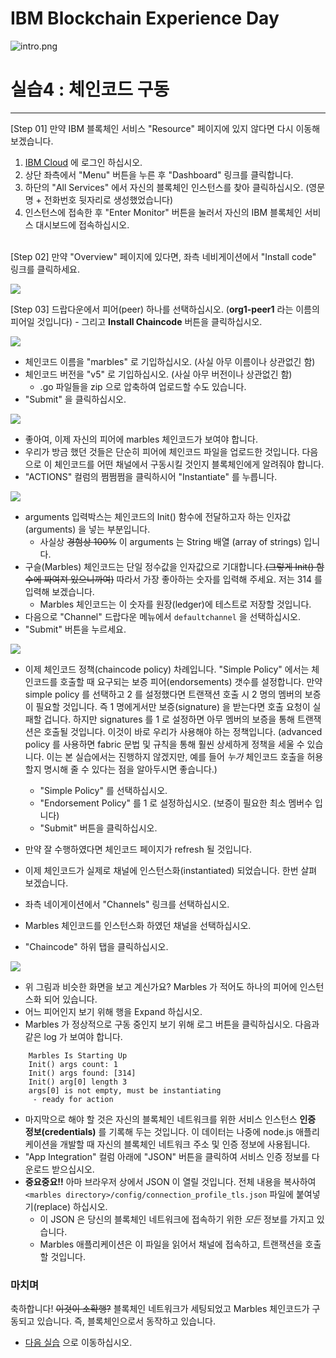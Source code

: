 # IBM Blockchain Experience Day  
![intro.png](./doc_images/intro.png)  
  
# 실습4 : 체인코드 구동

********


[Step 01] 만약 IBM 블록체인 서비스 "Resource" 페이지에 있지 않다면 다시 이동해 보겠습니다.
1. [IBM Cloud](https://console.ng.bluemix.net) 에 로그인 하십시오.
2. 상단 좌측에서 "Menu" 버튼을 누른 후 "Dashboard" 링크를 클릭합니다.
3. 하단의 "All Services" 에서 자신의 블록체인 인스턴스를 찾아 클릭하십시오. (영문명 + 전화번호 뒷자리로 생성했었습니다)
4. 인스턴스에 접속한 후 "Enter Monitor" 버튼을 눌러서 자신의 IBM 블록체인 서비스 대시보드에 접속하십시오.  

</br>
[Step 02] 만약 "Overview" 페이지에 있다면, 좌측 네비게이션에서 "Install code" 링크를 클릭하세요.

![](/doc_images/ibc_deploy1.png)

[Step 03] 드랍다운에서 피어(peer) 하나를 선택하십시오. (**org1-peer1** 라는 이름의 피어일 것입니다)
	- 그리고 **Install Chaincode** 버튼을 클릭하십시오.

![](/doc_images/ibc_deploy2.png)

- 체인코드 이름을 "marbles" 로 기입하십시오. (사실 아무 이름이나 상관없긴 함)
- 체인코드 버전을 "v5" 로 기입하십시오. (사실 아무 버전이나 상관없긴 함)
    - .go 파일들을 zip 으로 압축하여 업로드할 수도 있습니다.
- "Submit" 을 클릭하십시오.

![](/doc_images/ibc_deploy3.png)

- 좋아여, 이제 자신의 피어에 marbles 체인코드가 보여야 합니다.
- 우리가 방금 했던 것들은 단순히 피어에 체인코드 파일을 업로드한 것입니다. 다음으로 이 체인코드를 어떤 채널에서 구동시킬 것인지 블록체인에게 알려줘야 합니다.
- "ACTIONS" 컬럼의 쩜쩜쩜을 클릭하시어 "Instantiate" 를 누릅니다.

![](/doc_images/ibc_deploy4.png)

- arguments 입력박스는 체인코드의 Init() 함수에 전달하고자 하는 인자값(arguments) 을 넣는 부분입니다.
    - 사실상 ~~경험상 100%~~ 이 arguments 는 String 배열 (array of strings) 입니다.    
- 구슬(Marbles) 체인코드는 단일 정수값을 인자값으로 기대합니다.~~(그렇게 Init() 함수에 짜여져 있으니까여)~~ 따라서 가장 좋아하는 숫자를 입력해 주세요. 저는 314 를 입력해 보겠습니다.
    - Marbles 체인코드는 이 숫자를 원장(ledger)에 테스트로 저장할 것입니다.
- 다음으로 "Channel" 드랍다운 메뉴에서 `defaultchannel` 을 선택하십시오.
- "Submit" 버튼을 누르세요.

![](/doc_images/ibc_deploy5.png)

- 이제 체인코드 정책(chaincode policy) 차례입니다. "Simple Policy" 에서는 체인코드를 호출할 때 요구되는 보증 피어(endorsements) 갯수를 설정합니다. 만약 simple policy 를 선택하고 2 를 설정했다면 트랜잭션 호출 시 2 명의 멤버의 보증이 필요할 것입니다. 즉 1 명에게서만 보증(signature) 을 받는다면 호출 요청이 실패할 겁니다. 하지만 signatures 를 1 로 설정하면 아무 멤버의 보증을 통해 트랜잭션은 호출될 것입니다. 이것이 바로 우리가 사용해야 하는 정책입니다. (advanced policy 를 사용하면 fabric 문법 및 규칙을 통해 훨씬 상세하게 정책을 세울 수 있습니다. 이는 본 실습에서는 진행하지 않겠지만, 예를 들어 _누가_ 체인코드 호출을 허용할지 명시해 줄 수 있다는 점을 알아두시면 좋습니다.)
	- "Simple Policy" 를 선택하십시오.
	- "Endorsement Policy" 를 1 로 설정하십시오. (보증이 필요한 최소 멤버수 입니다)
	- "Submit" 버튼을 클릭하십시오.
- 만약 잘 수행하였다면 체인코드 페이지가 refresh 될 것입니다.

- 이제 체인코드가 실제로 채널에 인스턴스화(instantiated) 되었습니다. 한번 살펴 보겠습니다.
- 좌측 네이게이션에서 "Channels" 링크를 선택하십시오.
- Marbles 체인코드를 인스턴스화 하였던 채널을 선택하십시오.
- "Chaincode" 하위 탭을 클릭하십시오.

![](/doc_images/ibc_deploy6.png)

- 위 그림과 비슷한 화면을 보고 계신가요? Marbles 가 적어도 하나의 피어에 인스턴스화 되어 있습니다.
- 어느 피어인지 보기 위해 행을 Expand 하십시오.
- Marbles 가 정상적으로 구동 중인지 보기 위해 로그 버튼을 클릭하십시오. 다음과 같은 log 가 보여야 합니다.

```
    Marbles Is Starting Up
    Init() args count: 1
    Init() args found: [314]
    Init() arg[0] length 3
    args[0] is not empty, must be instantiating
     - ready for action
```

- 마지막으로 해야 할 것은 자신의 블록체인 네트워크를 위한 서비스 인스턴스 **인증 정보(credentials)** 를 기록해 두는 것입니다. 이 데이터는 나중에 node.js 애플리케이션을 개발할 때 자신의 블록체인 네트워크 주소 및 인증 정보에 사용됩니다.
- "App Integration" 컬럼 아래에 "JSON" 버튼을 클릭하여 서비스 인증 정보를 다운로드 받으십시오.
- **중요중요!!** 아마 브라우저 상에서 JSON 이 열릴 것입니다. 전체 내용을 복사하여 `<marbles directory>/config/connection_profile_tls.json` 파일에 붙여넣기(replace) 하십시오.
  - 이 JSON 은 당신의 블록체인 네트워크에 접속하기 위한 _모든_ 정보를 가지고 있습니다.
  - Marbles 애플리케이션은 이 파일을 읽어서 채널에 접속하고, 트랜잭션을 호출할 것입니다.
  
### 마치며

축하합니다! ~~이것이 소확행?~~ 블록체인 네트워크가 세팅되었고 Marbles 체인코드가 구동되고 있습니다. 즉, 블록체인으로서 동작하고 있습니다.

- [다음 실습](../README.md#hostmarbles) 으로 이동하십시오.
